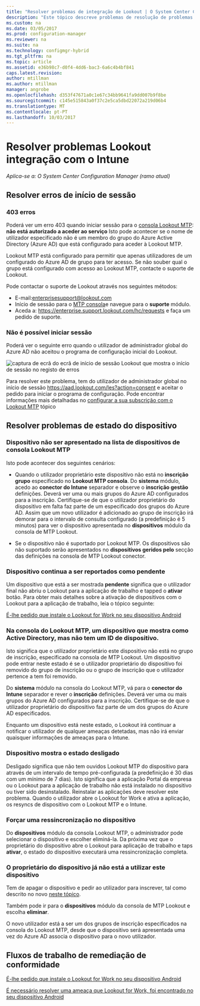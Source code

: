 ```yaml
---
title: "Resolver problemas de integração de Lookout | O System Center Configuration Manager"
description: "Este tópico descreve problemas de resolução de problemas que ocorrem frequentemente com Lookout integração."
ms.custom: na
ms.date: 03/05/2017
ms.prod: configuration-manager
ms.reviewer: na
ms.suite: na
ms.technology: configmgr-hybrid
ms.tgt_pltfrm: na
ms.topic: article
ms.assetid: e36b98c7-d0f4-4dd6-bac3-6a6c4b4bf841
caps.latest.revision: 
author: mtillman
ms.author: mtillman
manager: angrobe
ms.openlocfilehash: d353f47671a0c1e67c34bb9641fa9dd007b9f8be
ms.sourcegitcommit: c145e515843a0f37c2e5ca5dbd22072a219d06b4
ms.translationtype: MT
ms.contentlocale: pt-PT
ms.lasthandoff: 10/03/2017
---
```

# <a name="troubleshoot-lookout-integration-with-intune"></a>Resolver problemas Lookout integração com o Intune

*Aplica-se a: O System Center Configuration Manager (ramo atual)*

## <a name="troubleshoot-login-errors"></a>Resolver erros de início de sessão
### <a name="403-errors"></a>403 erros
Poderá ver um erro 403 quando iniciar sessão para o [consola Lookout MTP](https://aad.lookout.com): **não está autorizado a aceder ao serviço** Isto pode acontecer se o nome de utilizador especificado não é um membro do grupo do Azure Active Directory (Azure AD) que está configurado para aceder à Lookout MTP.

Lookout MTP está configurado para permitir que apenas utilizadores de um configurado do Azure AD de grupo para ter acesso. Se não souber qual o grupo está configurado com acesso ao Lookout MTP, contacte o suporte de Lookout.

Pode contactar o suporte de Lookout através nos seguintes métodos:

* E-mail:enterprisesupport@lookout.com
* Início de sessão para o [MTP consola](http://aad.lookout.com)e navegue para o **suporte** módulo.
* Aceda a: https://enterprise.support.lookout.com/hc/requests e faça um pedido de suporte.

### <a name="unable-to-sign-in"></a>Não é possível iniciar sessão
Poderá ver o seguinte erro quando o utilizador de administrador global do Azure AD não aceitou o programa de configuração inicial do Lookout.

![captura de ecrã do ecrã de início de sessão Lookout que mostra o início de sessão no registo de erros](media/lookout-consent-not-accepted-error.png)

Para resolver este problema, tem do utilizador de administrador global no início de sessão https://aad.lookout.com/les?action=consent e aceitar o pedido para iniciar o programa de configuração. Pode encontrar informações mais detalhadas no [configurar a sua subscrição com o Lookout MTP](set-up-your-subscription-with-lookout.md) tópico

## <a name="troubleshoot-device-status-issues"></a>Resolver problemas de estado do dispositivo

### <a name="device-not-showing-up-in-the-lookout-mtp-console-device-list"></a>Dispositivo não ser apresentado na lista de dispositivos de consola Lookout MTP

Isto pode acontecer dos seguintes cenários:
* Quando o utilizador proprietário este dispositivo não está no **inscrição grupo** especificado no **Lookout MTP consola**.  Do **sistema** módulo, acedo ao **conector do Intune** separador e observe o **inscrição gestão** definições.  Deverá ver uma ou mais grupos do Azure AD configurados para a inscrição.  Certifique-se de que o utilizador proprietário do dispositivo em falta faz parte de um especificado dos grupos do Azure AD.  Assim que um novo utilizador é adicionado ao grupo de inscrição irá demorar para o intervalo de consulta configurado (a predefinição é 5 minutos) para ver o dispositivo apresentada no **dispositivos** módulo da consola de MTP Lookout.

* Se o dispositivo não é suportado por Lookout MTP.  Os dispositivos são não suportado serão apresentados no **dispositivos geridos pelo** secção das definições na consola de MTP Lookout conector.

### <a name="device-continues-to-be-reported-as-pending"></a>Dispositivo continua a ser reportados como **pendente**

Um dispositivo que está a ser mostrada **pendente** significa que o utilizador final não abriu o Lookout para a aplicação de trabalho e tapped o **ativar** botão. Para obter mais detalhes sobre a ativação de dispositivos com o Lookout para a aplicação de trabalho, leia o tópico seguinte:

[É-lhe pedido que instale o Lookout for Work no seu dispositivo Android](http://docs.microsoft.com/intune/enduser/you-are-prompted-to-install-lookout-for-work-android)

### <a name="in-the-lookout-mtp-console-a-device-is-showing-as-active-but-does-not-have-a-device-id"></a>Na consola do Lookout MTP, um dispositivo que mostra como Active Directory, mas não tem um ID de dispositivo.
Isto significa que o utilizador proprietário este dispositivo não está no grupo de inscrição, especificado na consola de MTP Lookout.   Um dispositivo pode entrar neste estado é se o utilizador proprietário do dispositivo foi removido do grupo de inscrição ou o grupo de inscrição que o utilizador pertence a tem foi removido.

Do **sistema** módulo na consola do Lookout MTP, vá para o **conector do Intune** separador e rever o **inscrição** definições.  Deverá ver uma ou mais grupos do Azure AD configurados para a inscrição.  Certifique-se de que o utilizador proprietário do dispositivo faz parte de um dos grupos do Azure AD especificados.

Enquanto um dispositivo está neste estado, o Lookout irá continuar a notificar o utilizador de qualquer ameaças detetadas, mas não irá enviar quaisquer informações de ameaças para o Intune.

### <a name="device-shows-disconnected-state"></a>Dispositivo mostra o estado desligado

Desligado significa que não tem ouvidos Lookout MTP do dispositivo para através de um intervalo de tempo pré-configurada (a predefinição é 30 dias com um mínimo de 7 dias). Isto significa que a aplicação Portal da empresa ou o Lookout para a aplicação de trabalho não está instalado no dispositivo ou tiver sido desinstalado. Reinstalar as aplicações deve resolver este problema. Quando o utilizador abre o Lookout for Work e ativa a aplicação, os resyncs de dispositivo com o Lookout MTP e o Intune.

### <a name="forcing-a-resync-on-the-device"></a>Forçar uma ressincronização no dispositivo
Do **dispositivos** módulo da consola Lookout MTP, o administrador pode selecionar o dispositivo e escolher eliminá-la.   Da próxima vez que o proprietário do dispositivo abre o Lookout para aplicação de trabalho e taps **ativar**, o estado do dispositivo executará uma ressincronização completa.

### <a name="the-owner-of-the-device-is-no-longer-using-this-device"></a>O proprietário do dispositivo já não está a utilizar este dispositivo
Tem de apagar o dispositivo e pedir ao utilizador para inscrever, tal como descrito no novo [neste tópico](https://docs.microsoft.com/sccm/mdm/deploy-use/wipe-lock-reset-devices#full-wipe).


Também pode ir para o **dispositivos** módulo da consola de MTP Lookout e escolha **eliminar**.

O novo utilizador está a ser um dos grupos de inscrição especificados na consola do Lookout MTP, desde que o dispositivo será apresentada uma vez do Azure AD associa o dispositivo para o novo utilizador.

## <a name="compliance-remediation-workflows"></a>Fluxos de trabalho de remediação de conformidade
[É-lhe pedido que instale o Lookout for Work no seu dispositivo Android]( http://docs.microsoft.com/intune/enduser/you-are-prompted-to-install-lookout-for-work-android)

[É necessário resolver uma ameaça que Lookout for Work, foi encontrado no seu dispositivo Android](http://docs.microsoft.com/intune/enduser/you-need-to-resolve-a-threat-found-by-lookout-for-work-android)
